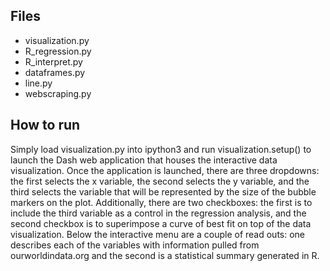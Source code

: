 ## Files
* visualization.py
* R_regression.py
* R_interpret.py
* dataframes.py
* line.py
* webscraping.py
    
## How to run

Simply load visualization.py into ipython3 and run visualization.setup() to launch the Dash web application that houses the interactive data visualization.
Once the application is launched, there are three dropdowns: the first selects the x variable, the second selects the y variable, and the third selects the variable that will be represented by the size of the bubble markers on the plot. 
Additionally, there are two checkboxes: the first is to include the third variable as a control in the regression analysis, and the second checkbox is to superimpose a curve of best fit on top of the data visualization.
Below the interactive menu are a couple of read outs: one describes each of the variables with information pulled from ourworldindata.org and the second is a statistical summary generated in R. 